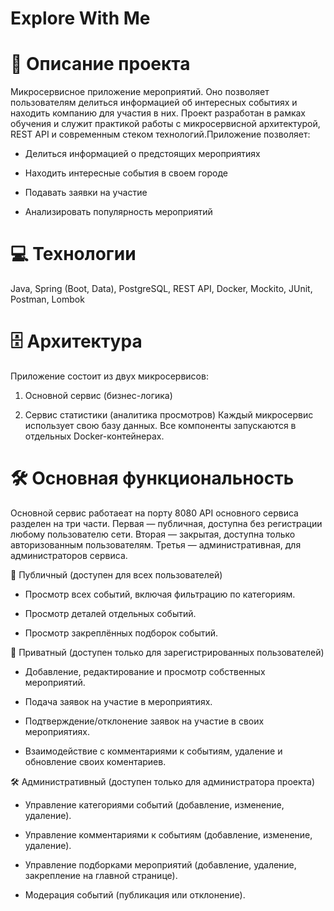 # Explore With Me

# 📌 Описание проекта

Микросервисное приложение мероприятий. Оно позволяет пользователям делиться информацией об интересных событиях и находить компанию для участия в них. Проект разработан в рамках обучения и служит практикой работы с микросервисной архитектурой, REST API и современным стеком технологий.Приложение позволяет:

   - Делиться информацией о предстоящих мероприятиях

   - Находить интересные события в своем городе

   - Подавать заявки на участие

   - Анализировать популярность мероприятий

# 💻 Технологии
Java, Spring (Boot, Data), PostgreSQL, REST API, Docker, Mockito, JUnit, Postman, Lombok
# 🗄  Архитектура

Приложение состоит из двух микросервисов:

1. Основной сервис (бизнес-логика)

2. Сервис статистики (аналитика просмотров)
Каждый микросервис использует свою базу данных. Все компоненты запускаются в отдельных Docker-контейнерах.

# 🛠 Основная функциональность

Основной сервис работаеат на порту 8080
API основного сервиса разделен на три части. Первая — публичная, доступна без регистрации любому пользователю сети. Вторая — закрытая, доступна только авторизованным пользователям. Третья — административная, для администраторов сервиса.

👤 Публичный (доступен для всех пользователей)

   - Просмотр всех событий, включая фильтрацию по категориям.

   - Просмотр деталей отдельных событий.

   - Просмотр закреплённых подборок событий.


🔐 Приватный (доступен только для зарегистрированных пользователей)

   - Добавление, редактирование и просмотр собственных мероприятий.

   - Подача заявок на участие в мероприятиях.

   - Подтверждение/отклонение заявок на участие в своих мероприятиях.

   - Взаимодействие с комментариями к событиям, удаление и обновление своих коментариев.


🛠️ Административный (доступен только для администратора проекта)

   - Управление категориями событий (добавление, изменение, удаление).

   - Управление комментариями к событиям (добавление, изменение, удаление).

   - Управление подборками мероприятий (добавление, удаление, закрепление на главной странице).

   - Модерация событий (публикация или отклонение).
